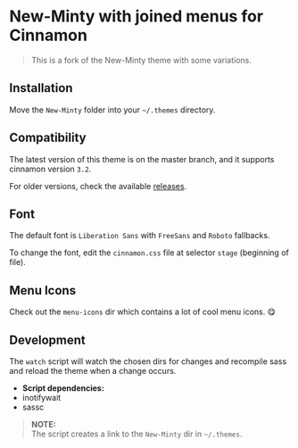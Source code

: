 # New-Minty with joined menus for Cinnamon

> This is a fork of the New-Minty theme with some variations.


## Installation

Move the `New-Minty` folder into your `~/.themes` directory.


## Compatibility

The latest version of this theme is on the master branch, and it supports
cinnamon version `3.2`.

For older versions, check the available [releases](../../releases).


## Font

The default font is `Liberation Sans` with `FreeSans` and `Roboto` fallbacks.

To change the font, edit the `cinnamon.css` file at selector `stage`
(beginning of file).


## Menu Icons

Check out the `menu-icons` dir which contains a lot of cool menu icons. :yum:


## Development

The `watch` script will watch the chosen dirs for changes and
recompile sass and reload the theme when a change occurs.

 * **Script dependencies:**
  * inotifywait
  * sassc

> **NOTE:**  
> The script creates a link to the `New-Minty` dir in `~/.themes`.
